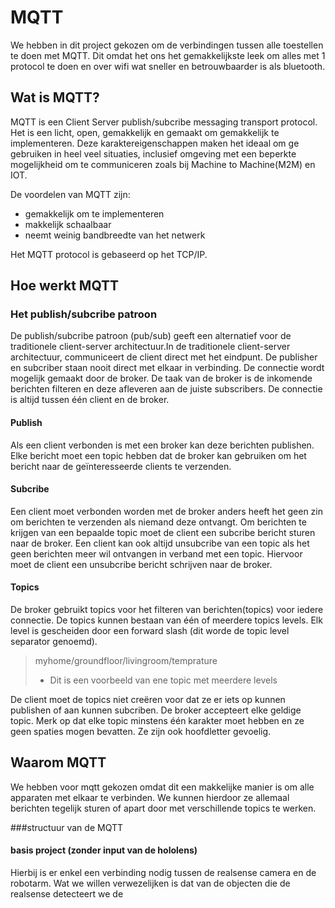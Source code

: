 # MQTT

We hebben in dit project gekozen om de verbindingen tussen alle toestellen te doen met MQTT. Dit omdat het ons het gemakkelijkste leek om alles met 1 protocol te doen en over wifi wat sneller en betrouwbaarder is als bluetooth.

## Wat is MQTT?

MQTT is een Client Server publish/subcribe messaging transport protocol. Het is een licht, open, gemakkelijk en gemaakt om gemakkelijk te implementeren. Deze karaktereigenschappen maken het ideaal om ge gebruiken in heel veel situaties, inclusief omgeving met een beperkte mogelijkheid om te communiceren zoals bij Machine to Machine(M2M) en IOT.

De voordelen van MQTT zijn:
* gemakkelijk om te implementeren
* makkelijk schaalbaar
* neemt weinig bandbreedte van het netwerk

Het MQTT protocol is gebaseerd op het TCP/IP.

## Hoe werkt MQTT
### Het publish/subcribe patroon
De publish/subcribe patroon (pub/sub) geeft een alternatief voor de traditionele client-server architectuur.In de traditionele client-server architectuur, communiceert de client direct met het eindpunt. De publisher en subcriber staan nooit direct met elkaar in verbinding. De connectie wordt mogelijk gemaakt door de broker. De taak van de broker is de inkomende berichten filteren en deze afleveren aan de juiste subscribers. De connectie is altijd tussen één client en de broker.

#### Publish
Als een client verbonden is met een broker kan deze berichten publishen. Elke bericht moet een topic hebben dat de broker kan gebruiken om het bericht naar de geïnteresseerde clients te verzenden.

#### Subcribe
Een client moet verbonden worden met de broker anders heeft het geen zin om berichten te verzenden als niemand deze ontvangt. Om berichten te krijgen van een bepaalde topic moet de client een subcribe bericht sturen naar de broker.
Een client kan ook altijd unsubcribe van een topic als het geen berichten meer wil ontvangen in verband met een topic. Hiervoor moet de client een unsubcribe bericht schrijven naar de broker.

#### Topics
De broker gebruikt topics voor het filteren van berichten(topics) voor iedere connectie. De topics kunnen bestaan van één of meerdere topics levels. Elk level is gescheiden door een forward slash (dit worde de topic level separator genoemd).

> myhome/groundfloor/livingroom/temprature
> - Dit is een voorbeeld van ene topic met meerdere levels

De client moet de topics niet creëren voor dat ze er iets op kunnen publishen of aan kunnen subcriben. De broker accepteert elke geldige topic.
Merk op dat elke topic minstens één karakter moet hebben en ze geen spaties mogen bevatten. Ze zijn ook hoofdletter gevoelig.

## Waarom MQTT
We hebben voor mqtt gekozen omdat dit een makkelijke manier is om alle apparaten met elkaar te verbinden. We kunnen hierdoor ze allemaal berichten tegelijk sturen of apart door met verschillende topics te werken.

###structuur van de MQTT
#### basis project (zonder input van de hololens)
Hierbij is er enkel een verbinding nodig tussen de realsense camera en de robotarm. Wat we willen verwezelijken is dat van de objecten die de realsense detecteert we de 
